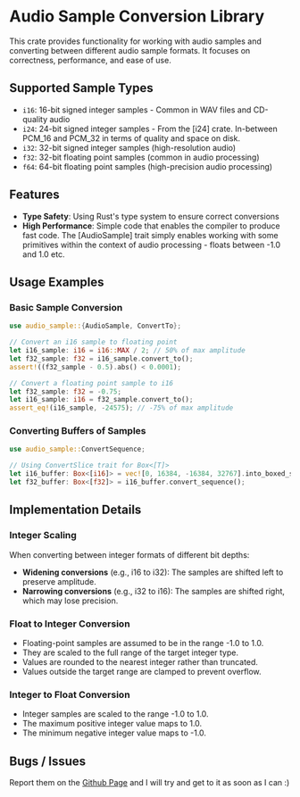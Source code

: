 # Audio Sample Conversion Library

This crate provides functionality for working with audio samples and
converting between different audio sample formats. It focuses on correctness,
performance, and ease of use.

## Supported Sample Types

- `i16`: 16-bit signed integer samples - Common in WAV files and CD-quality audio
- `i24`: 24-bit signed integer samples - From the [i24] crate. In-between PCM_16 and PCM_32 in
    terms of quality and space on disk.
- `i32`: 32-bit signed integer samples (high-resolution audio)
- `f32`: 32-bit floating point samples (common in audio processing)
- `f64`: 64-bit floating point samples (high-precision audio processing)

## Features

- **Type Safety**: Using Rust's type system to ensure correct conversions
- **High Performance**: Simple code that enables the compiler to produce fast code. The
    [AudioSample] trait simply enables working with some primitives within the context of audio
    processing - floats between -1.0 and 1.0 etc.

## Usage Examples

### Basic Sample Conversion

```rust
use audio_sample::{AudioSample, ConvertTo};

// Convert an i16 sample to floating point
let i16_sample: i16 = i16::MAX / 2; // 50% of max amplitude
let f32_sample: f32 = i16_sample.convert_to();
assert!((f32_sample - 0.5).abs() < 0.0001);

// Convert a floating point sample to i16
let f32_sample: f32 = -0.75;
let i16_sample: i16 = f32_sample.convert_to();
assert_eq!(i16_sample, -24575); // -75% of max amplitude
```

### Converting Buffers of Samples

```rust
use audio_sample::ConvertSequence;

// Using ConvertSlice trait for Box<[T]>
let i16_buffer: Box<[i16]> = vec![0, 16384, -16384, 32767].into_boxed_slice();
let f32_buffer: Box<[f32]> = i16_buffer.convert_sequence();
```

## Implementation Details

### Integer Scaling

When converting between integer formats of different bit depths:

- **Widening conversions** (e.g., i16 to i32): The samples are shifted left to preserve amplitude.
- **Narrowing conversions** (e.g., i32 to i16): The samples are shifted right, which may lose precision.

### Float to Integer Conversion

- Floating-point samples are assumed to be in the range -1.0 to 1.0.
- They are scaled to the full range of the target integer type.
- Values are rounded to the nearest integer rather than truncated.
- Values outside the target range are clamped to prevent overflow.

### Integer to Float Conversion

- Integer samples are scaled to the range -1.0 to 1.0.
- The maximum positive integer value maps to 1.0.
- The minimum negative integer value maps to -1.0.

## Bugs / Issues

Report them on the [Github Page](<https://www.github.com/jmg049/audio_sample>) and I will try and get to it as soon as I can :)
